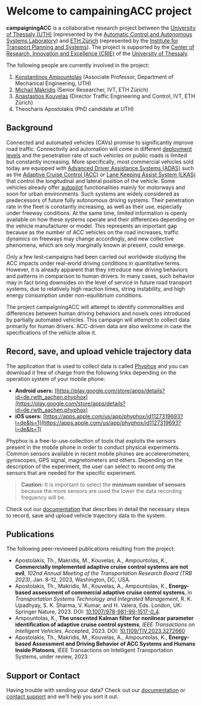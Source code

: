 # Welcome to campainingACC project

**campaigningACC** is a collaborative research project between the [University of Thessaly (UTH)](https://www.uth.gr/en) (represented by the [Automatic Control and Autonomous Systems Laboratory](http://control.mie.uth.gr/)) and [ETH Zürich](https://www.ethz.ch) (represented by the [Institute for Transport Planning and Systems](https://www.ivt.ethz.ch)). The project is supported by the [Center of Research, Innovation and Excellence (CRIE)](https://www.uth.gr/en/research/units/center-research-innovation-and-excellence-crie) of the [University of Thessaly](https://www.uth.gr/en).

The following people are currently involved in the project:
1. [Konstantinos Ampountolas](http://mie.uth.gr/Ampountolas.html) (Associate Professor, Department of Mechanical Engineering, UTH)
2. [Michail Makridis](https://www.michailmakridis.com/) (Senior Researcher, IVT, ETH Zürich)
3. [Anastastios Kouvelas](http://www.ivt.ethz.ch/en/people/profile.anastasios-kouvelas.html) (Director Traffic Engineering and Control, IVT, ETH Zürich)
4. Theocharis Apostolakis (PhD candidate at UTH)

## Background
Connected and automated vehicles (CAVs) promise to significantly improve road traffic. Connectivity and automation will come in different [deployment levels](https://www.aptiv.com/en/insights/article/what-are-the-levels-of-automated-driving) and the penetration rate of such vehicles on public roads is limited but constantly increasing. More specifically, most commercial vehicles sold today are equipped with [Advanced Driver Assistance Systems (ADAS)](https://en.wikipedia.org/wiki/Advanced_driver-assistance_systems) such as the [Adaptive Cruise Control (ACC)](https://en.wikipedia.org/wiki/Adaptive_cruise_control) or [Lane Keeping Assist System (LKAS)](https://www.hondainfocenter.com/2021/CR-V/Feature-Guide/Interior-Features/Lane-Keeping-Assist-System-LKAS/) that control the longitudinal and lateral position of the vehicle. Some vehicles already offer [autopilot](https://www.tesla.com/autopilot) functionalities mainly for motorways and soon for urban environments. Such systems are widely considered as predecessors of future fully autonomous driving systems. Their penetration rate in the fleet is constantly increasing, as well as their use, especially under freeway conditions. At the same time, limited information is openly available on how these systems operate and their differences depending on the vehicle manufacturer or model. This represents an important gap because as the number of ACC vehicles on the road increases, traffic dynamics on freeways may change accordingly, and new collective phenomena, which are only marginally known at present, could emerge.

Only a few test-campaigns had been carried out worldwide studying the ACC impacts under real-world driving conditions in quantitative terms. However, it is already apparent that they introduce new driving behaviors and patterns in comparison to human drivers. In many cases, such behavior may in fact bring downsides on the level of service in future road transport systems, due to relatively high reaction times, string instability, and high energy consumption under non-equilibrium conditions. 

The project campaigningACC will attempt to identify commonalities and differences between human driving behaviors and novels ones introduced by partially automated vehicles. This campaign will attempt to collect data primarily for human drivers. ACC-driven data are also welcome in case the specifications of the vehicle allow it.

## Record, save, and upload vehicle trajectory data

The application that is used to collect data is called [Phyphox](https://phyphox.org) and you can download it free of charge from the following links depending on the operation system of your mobile phone:
- **Android users:** [https://play.google.com/store/apps/details?id=de.rwth_aachen.phyphox](https://play.google.com/store/apps/details?id=de.rwth_aachen.phyphox)
- **iOS users:** [https://apps.apple.com/us/app/phyphox/id1127319693?l=de&ls=1](https://apps.apple.com/us/app/phyphox/id1127319693?l=de&ls=1)

Phyphox is a free-to-use collection of tools that exploits the sensors present in the mobile phone in order to conduct physical experiments. Common sensors available in recent mobile phones are accelererometers, gyroscopes, GPS signal, magnetometers and others. Depending on the description of the experiment, the user can select to record only the sensors that are needed for the specific experiment.

> **Caution:** It is important to select the **minimum number of sensors** because the more sensors are used the lower the data recording frequency will be.

Check out our [documentation]() that describes in detail the necessary steps to record, save and upload vehicle trajectory data to the system. 

## Publications
The following peer-reviewed publications resulting from the project: 
* Apostolakis, Th., Makridis, M., Kouvelas, A., Ampountolas, K., __Commercially implemented adaptive cruise control systems are not evil__, *102nd Annual Meeting of the Transportation Research Board (TRB 2023)*, Jan. 8-12, 2023, Washington, DC, USA.
* Apostolakis, Th., Makridis, M., Kouvelas, A., Ampountolas, K., __Energy-based assessment of commercial adaptive cruise control systems__, in *Transportation Systems Technology and Integrated Management*, R. K. Upadhyay, S. K. Sharma, V. Kumar, and H. Valera, Eds. London, UK: Springer Nature, 2023. DOI: [10.1007/978-981-99-1517-0_4](https://www.doi.org/10.1007/978-981-99-1517-0_4).
* Ampountolas, K., __The unscented Kalman filter for nonlinear parameter identification of adaptive cruise control systems__, *IEEE Transactions on Intelligent Vehicles*, Accepted, 2023. DOI: [10.1109/TIV.2023.3272660](https://www.doi.org/10.1109/TIV.2023.3272660)
* Apostolakis, Th., Makridis, M., Kouvelas, A., Ampountolas, K., __Energy-based Assessment and Driving Behavior of ACC Systems and Humans Inside Platoons__, IEEE Transactions on Intelligent Transportation Systems, under review, 2023.

## Support or Contact

Having trouble with sending your data? Check out our [documentation](https://docs.github.com/categories/github-pages-basics/) or [contact support](https://support.github.com/contact) and we’ll help you sort it out.
